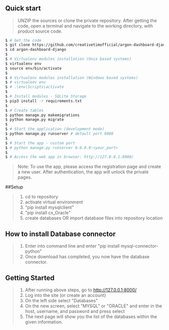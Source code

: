 # 
## Quick start

> UNZIP the sources or clone the private repository. After getting the code, open a terminal and navigate to the working directory, with product source code.

```bash
$ # Get the code
$ git clone https://github.com/creativetimofficial/argon-dashboard-django.git
$ cd argon-dashboard-django
$
$ # Virtualenv modules installation (Unix based systems)
$ virtualenv env
$ source env/bin/activate
$
$ # Virtualenv modules installation (Windows based systems)
$ # virtualenv env
$ # .\env\Scripts\activate
$
$ # Install modules - SQLite Storage
$ pip3 install -r requirements.txt
$
$ # Create tables
$ python manage.py makemigrations
$ python manage.py migrate
$
$ # Start the application (development mode)
$ python manage.py runserver # default port 8000
$
$ # Start the app - custom port
$ # python manage.py runserver 0.0.0.0:<your_port>
$
$ # Access the web app in browser: http://127.0.0.1:8000/
```

> Note: To use the app, please access the registration page and create a new user. After authentication, the app will unlock the private pages.


##Setup
> 1. cd to repository
> 2. activate virtual environment
> 3. "pip install mysqlclient"
> 4. "pip install cx_Oracle"
> 5. create databases OR import database files into repository location

## How to install Database connector
> 1. Enter into command line and enter "pip install mysql-connector-python"
> 2. Once download has completed, you now have the database connector.

## Getting Started
> 1. After running above steps, go to http://127.0.0.1:8000/
> 2. Log into the site (or create an account)
> 3. On the left side select "Databases"
> 4. On the new screen, select "MYSQL" or "ORACLE" and enter in the host, username, and password and press select
> 5. The next page will show you the list of the databases within the given information.
